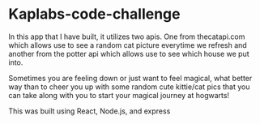 # Kaplabs-code-challenge

In this app that I have built, it utilizes two apis. One from thecatapi.com which allows use to see a random cat picture everytime we refresh and another from the potter api which allows use to see which house we put into.

Sometimes you are feeling down or just want to feel magical, what better way than to cheer you up with some random cute kittie/cat pics that you can take along with you to start your magical journey at hogwarts!


This was built using React, Node.js, and express
